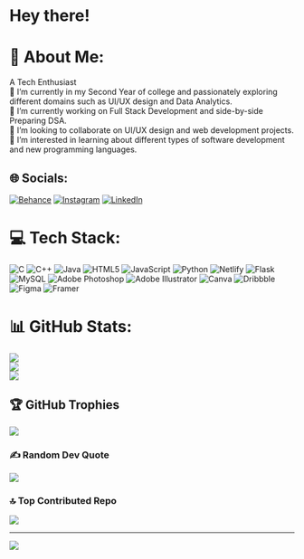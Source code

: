 # Hey there!

# 💫 About Me:
A Tech Enthusiast<br>🧐 I’m currently in my Second Year of college and passionately exploring different domains such as UI/UX design and Data Analytics.<br>🔭 I’m currently working on Full Stack Development and side-by-side Preparing DSA.<br>👯 I’m looking to collaborate on UI/UX design and web development projects.<br>👀  I’m interested in learning about different types of software development and new programming languages.


## 🌐 Socials:
[![Behance](https://img.shields.io/badge/Behance-1769ff?logo=behance&logoColor=white)](https://behance.net/kajolshah7) [![Instagram](https://img.shields.io/badge/Instagram-%23E4405F.svg?logo=Instagram&logoColor=white)](https://instagram.com/kajol_shah29) [![LinkedIn](https://img.shields.io/badge/LinkedIn-%230077B5.svg?logo=linkedin&logoColor=white)](https://linkedin.com/in/kajolshah29) 

# 💻 Tech Stack:
![C](https://img.shields.io/badge/c-%2300599C.svg?style=for-the-badge&logo=c&logoColor=white) ![C++](https://img.shields.io/badge/c++-%2300599C.svg?style=for-the-badge&logo=c%2B%2B&logoColor=white) ![Java](https://img.shields.io/badge/java-%23ED8B00.svg?style=for-the-badge&logo=openjdk&logoColor=white) ![HTML5](https://img.shields.io/badge/html5-%23E34F26.svg?style=for-the-badge&logo=html5&logoColor=white) ![JavaScript](https://img.shields.io/badge/javascript-%23323330.svg?style=for-the-badge&logo=javascript&logoColor=%23F7DF1E) ![Python](https://img.shields.io/badge/python-3670A0?style=for-the-badge&logo=python&logoColor=ffdd54) ![Netlify](https://img.shields.io/badge/netlify-%23000000.svg?style=for-the-badge&logo=netlify&logoColor=#00C7B7) ![Flask](https://img.shields.io/badge/flask-%23000.svg?style=for-the-badge&logo=flask&logoColor=white) ![MySQL](https://img.shields.io/badge/mysql-%2300000f.svg?style=for-the-badge&logo=mysql&logoColor=white) ![Adobe Photoshop](https://img.shields.io/badge/adobe%20photoshop-%2331A8FF.svg?style=for-the-badge&logo=adobe%20photoshop&logoColor=white) ![Adobe Illustrator](https://img.shields.io/badge/adobe%20illustrator-%23FF9A00.svg?style=for-the-badge&logo=adobe%20illustrator&logoColor=white) ![Canva](https://img.shields.io/badge/Canva-%2300C4CC.svg?style=for-the-badge&logo=Canva&logoColor=white) ![Dribbble](https://img.shields.io/badge/Dribbble-EA4C89?style=for-the-badge&logo=dribbble&logoColor=white) ![Figma](https://img.shields.io/badge/figma-%23F24E1E.svg?style=for-the-badge&logo=figma&logoColor=white) ![Framer](https://img.shields.io/badge/Framer-black?style=for-the-badge&logo=framer&logoColor=blue)
# 📊 GitHub Stats:
![](https://github-readme-stats.vercel.app/api?username=Kajolshah29&theme=dark&hide_border=false&include_all_commits=true&count_private=true)<br/>
![](https://github-readme-streak-stats.herokuapp.com/?user=Kajolshah29&theme=dark&hide_border=false)<br/>
![](https://github-readme-stats.vercel.app/api/top-langs/?username=Kajolshah29&theme=dark&hide_border=false&include_all_commits=true&count_private=true&layout=compact)

## 🏆 GitHub Trophies
![](https://github-profile-trophy.vercel.app/?username=Kajolshah29&theme=gruvbox&no-frame=true&no-bg=false&margin-w=4)

### ✍️ Random Dev Quote
![](https://quotes-github-readme.vercel.app/api?type=horizontal&theme=gruvbox)

### 🔝 Top Contributed Repo
![](https://github-contributor-stats.vercel.app/api?username=Kajolshah29&limit=5&theme=gruvbox&combine_all_yearly_contributions=true)

---
[![](https://visitcount.itsvg.in/api?id=Kajolshah29&icon=0&color=2)](https://visitcount.itsvg.in)

<!-- Proudly created with GPRM ( https://gprm.itsvg.in ) -->

